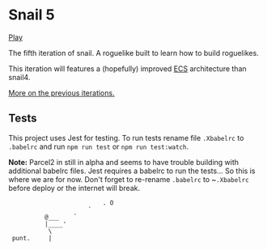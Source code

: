# Snail 5

[Play](https://luetkemj.github.io/snail5/)

The fifth iteration of snail. A roguelike built to learn how to build roguelikes.

This iteration will features a (hopefully) improved [ECS](http://vasir.net/blog/game-development/how-to-build-entity-component-system-in-javascript) architecture than snail4.

[More on the previous iterations.](https://luetkemj.github.io/191117/yala)

## Tests

This project uses Jest for testing. To run tests rename file `.Xbabelrc` to `.babelrc` and run `npm run test` or `npm run test:watch`.

**Note:** Parcel2 in still in alpha and seems to have trouble building with additional babelrc files. Jest requires a babelrc to run the tests... So this is where we are for now. Don't forget to re-rename `.babelrc` to ~`.Xbabelrc` before deploy or the internet will break.

```
                          . O
                      `
          @___    `
          |____'
           \
 punt.     |

```

